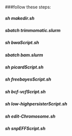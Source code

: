 ###follow these steps:

##### sh makedir.sh
##### sbatch trimmomatic.slurm
##### sh bwaScript.sh
##### sbatch bam.slurm
##### sh picardScript.sh
##### sh freebayesScript.sh
##### sh bcf-vcfScript.sh
##### sh low-highpersisterScript.sh
##### sh edit-Chromosome.sh
##### sh snpEFFScript.sh
